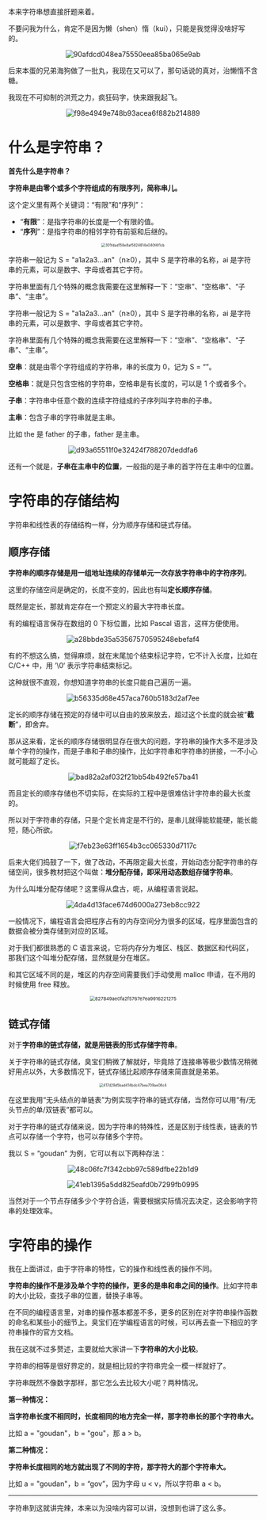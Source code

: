 本来字符串想直接肝题来着。

不要问我为什么，肯定不是因为懒（shen）惰（kui），只能是我觉得没啥好写的。

<div align=center>

![90afdcd048ea75550eea85ba065e9ab](https://gitee.com/codegoudan/codegoudanIMG/raw/master/202112/20211216_223112024_0.jpg)

</div>

后来本蛋的兄弟海狗做了一批丸，我现在又可以了，那句话说的真对，治懒惰不含糖。

我现在不可抑制的洪荒之力，疯狂码字，快来跟我起飞。

<div align=center>

![f98e4949e748b93acea6f882b214889](https://gitee.com/codegoudan/codegoudanIMG/raw/master/202112/20211216_223121862_0.jpg)

</div>



# 什么是字符串？

**首先什么是字符串？**

**字符串是由零个或多个字符组成的有限序列，简称串儿。**

这个定义里有两个关键词：“有限”和“序列”：

- “**有限**”：是指字符串的长度是一个有限的值。
- “**序列**”：是指字符串的相邻字符有前驱和后继的。

<div align=center>

<img src="https://gitee.com/codegoudan/codegoudanIMG/raw/master/202112/20211216_223138660_0.jpg" alt="301fdad158e8af5824614e040f4f1cb" style="zoom:50%;" />

</div>

字符串一般记为 S = "a1a2a3...an"（n≥0），其中 S 是字符串的名称，ai 是字符串的元素，可以是数字、字母或者其它字符。

字符串里面有几个特殊的概念我需要在这里解释一下：“空串”、“空格串”、“子串”、“主串”。

字符串一般记为 S = "a1a2a3...an"（n≥0），其中 S 是字符串的名称，ai 是字符串的元素，可以是数字、字母或者其它字符。

字符串里面有几个特殊的概念我需要在这里解释一下：“空串”、“空格串”、“子串”、“主串”。

**空串**：就是由零个字符组成的字符串，串的长度为 0，记为 S = “”。

**空格串**：就是只包含空格的字符串，空格串是有长度的，可以是 1 个或者多个。

**子串**：字符串中任意个数的连续字符组成的子序列叫字符串的子串。

**主串**：包含子串的字符串就是主串。

比如 the 是 father 的子串，father 是主串。

<div align=center>

![d93a65511f0e32424f788207deddfa6](https://gitee.com/codegoudan/codegoudanIMG/raw/master/202112/20211216_223244849_0.jpg)

</div>

还有一个就是，**子串在主串中的位置**，一般指的是子串的首字符在主串中的位置。



# 字符串的存储结构

字符串和线性表的存储结构一样，分为顺序存储和链式存储。



## **顺序存储**

**字符串的顺序存储是用一组地址连续的存储单元一次存放字符串中的字符序列**。

这里的存储空间是确定的，长度不变的，因此也有叫**定长顺序存储**。

既然是定长，那就肯定存在一个预定义的最大字符串长度。

有的编程语言保存在数组的 0 下标位置，比如 Pascal 语言，这样方便使用。

<div align=center>

![a28bbde35a53567570595248ebefaf4](https://gitee.com/codegoudan/codegoudanIMG/raw/master/202112/20211216_223356123_0.jpg)

</div>

有的不想这么搞，觉得麻烦，就在末尾加个结束标记字符，它不计入长度，比如在　C/C++ 中，用 ’\0‘ 表示字符串结束标记。

这种就很不直观，你想知道字符串的长度只能自己遍历一遍。

<div align=center>

![b56335d68e457aca760b5183d2af7ee](https://gitee.com/codegoudan/codegoudanIMG/raw/master/202112/20211216_223423102_0.jpg)

</div>

定长的顺序存储在预定的存储中可以自由的放来放去，超过这个长度的就会被“**截断**”，即舍弃。

那从这来看，定长的顺序存储很明显存在很大的问题，字符串的操作大多不是涉及单个字符的操作，而是子串和子串的操作，比如字符串和字符串的拼接，一不小心就可能超了定长。

<div align=center>

![bad82a2af032f21bb54b492fe57ba41](https://gitee.com/codegoudan/codegoudanIMG/raw/master/202112/20211216_223456913_0.jpg)

</div>

而且定长的顺序存储也不切实际，在实际的工程中是很难估计字符串的最大长度的。

所以对于字符串的存储，只是个定长肯定是不行的，是串儿就得能软能硬，能长能短，随心所欲。

<div align=center>

![f7eb23e63ff1654b3cc065330d7117c](https://gitee.com/codegoudan/codegoudanIMG/raw/master/202112/20211216_223533762_0.jpg)

</div>

后来大佬们捣鼓了一下，做了改动，不再限定最大长度，开始动态分配字符串的存储空间，很多教材把这个叫做：**堆分配存储，即采用动态数组存储字符串**。

为什么叫堆分配存储呢？这里得从盘古，呃，从编程语言说起。

<div align=center>

![4da4d13face674d6000a273eb8cc922](https://gitee.com/codegoudan/codegoudanIMG/raw/master/202112/20211216_223555563_0.jpg)

</div>

一般情况下，编程语言会把程序占有的内存空间分为很多的区域，程序里面包含的数据会被分类存储到对应的区域。

对于我们都很熟悉的 C 语言来说，它将内存分为堆区、栈区、数据区和代码区，那我们这个叫堆分配存储，显然就是分在堆区。

和其它区域不同的是，堆区的内存空间需要我们手动使用 malloc 申请，在不用的时候使用 free 释放。

<div align=center>

<img src="https://gitee.com/codegoudan/codegoudanIMG/raw/master/202112/20211216_223614725_0.jpg" alt="827849ae0fa2f5767e7ea9916221275" style="zoom:67%;" />

</div>



## 链式存储

对于**字符串的链式存储，就是用链表的形式存储字符串**。

关于字符串的链式存储，臭宝们稍微了解就好，毕竟除了连接串等极少数情况稍微好用点以外，大多数情况下，链式存储比起顺序存储来简直就是弟弟。

<div align=center>

<img src="https://gitee.com/codegoudan/codegoudanIMG/raw/master/202112/20211216_223634880_0.jpg" alt="417d29d5bad414bdc47bea709ae08c4" style="zoom:50%;" />

</div>


在这里我用“无头结点的单链表”为例实现字符串的链式存储，当然你可以用“有/无头节点的单/双链表”都可以。

对于字符串的链式存储来说，因为字符串的特殊性，还是区别于线性表，链表的节点可以存储一个字符，也可以存储多个字符。

我以 S = “goudan” 为例，它可以有以下两种存法：

<div align=center>

![48c06fc7f342cbb97c589dfbe22b1d9](https://gitee.com/codegoudan/codegoudanIMG/raw/master/202112/20211216_223650342_0.jpg)

</div>

<div align=center>

![41eb1395a5dd825eafd0b7299fb0995](https://gitee.com/codegoudan/codegoudanIMG/raw/master/202112/20211216_223657625_0.jpg)

</div>

当然对于一个节点存储多少个字符合适，需要根据实际情况去决定，这会影响字符串的处理效率。



# 字符串的操作

我在上面讲过，由于字符串的特性，它的操作和线性表的操作不同。

**字符串的操作不是涉及单个字符的操作，更多的是串和串之间的操作**。比如字符串的大小比较，查找子串的位置，替换子串等。

在不同的编程语言里，对串的操作基本都差不多，更多的区别在对字符串操作函数的命名和某些小的细节上。臭宝们在学编程语言的时候，可以再去查一下相应的字符串操作的官方文档。

我在这就不过多赘述，主要就给大家讲一下**字符串的大小比较**。

字符串的相等是很好界定的，就是相比较的字符串完全一模一样就好了。

字符串既然不像数字那样，那它怎么去比较大小呢？两种情况。

**第一种情况：**

**当字符串长度不相同时，长度相同的地方完全一样，那字符串长的那个字符串大。**

比如 a = "goudan"，b = "gou"，那 a > b。

**第二种情况：**

**字符串长度相同的地方就出现了不同的字符，那字符大的那个字符串大。**

比如 a = "goudan"，b = “gov”，因为字母 u < v，所以字符串 a < b。



---

字符串到这就讲完辣，本来以为没啥内容可以讲，没想到也讲了这么多。
